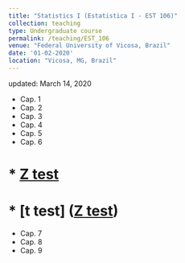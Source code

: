 ```yaml
---
title: "Statistics I (Estatistica I - EST 106)"
collection: teaching
type: Undergraduate course
permalink: /teaching/EST_106
venue: "Federal University of Vicosa, Brazil"
date: '01-02-2020'
location: "Vicosa, MG, Brazil"
---
```

updated: March 14, 2020

* Cap. 1
* Cap. 2
* Cap. 3
* Cap. 4
* Cap. 5
* Cap. 6
# * [Z test](https://www.dropbox.com/s/bmmezhlm5ryk2g4/CAPITULO6.2%20-%20teste%20z.pdf?dl=0)
# * [t test] ([Z test](https://www.dropbox.com/s/bmmezhlm5ryk2g4/CAPITULO6.2%20-%20teste%20z.pdf?dl=0))
* Cap. 7
* Cap. 8
* Cap. 9

